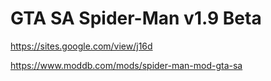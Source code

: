 # GTA SA Spider-Man v1.9 Beta
https://sites.google.com/view/j16d

https://www.moddb.com/mods/spider-man-mod-gta-sa
